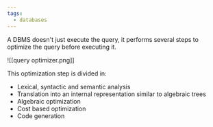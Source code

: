 ```yaml
---
tags:
  - databases
---
```

A DBMS doesn't just execute the query, it performs several steps to optimize the query before executing it.

![[query optimizer.png]]

This optimization step is divided in:
- Lexical, syntactic and semantic analysis
- Translation into an internal representation similar to algebraic trees
- Algebraic optimization
- Cost based optimization
- Code generation

